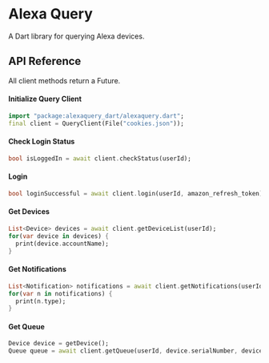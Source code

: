 # Alexa Query

A Dart library for querying Alexa devices.

## API Reference

All client methods return a Future.

#### Initialize Query Client

```dart
import "package:alexaquery_dart/alexaquery.dart";
final client = QueryClient(File("cookies.json"));
```

#### Check Login Status

```dart
bool isLoggedIn = await client.checkStatus(userId);
```

#### Login

```dart
bool loginSuccessful = await client.login(userId, amazon_refresh_token);
```

#### Get Devices

```dart
List<Device> devices = await client.getDeviceList(userId);
for(var device in devices) {
  print(device.accountName);
}
```

#### Get Notifications

```dart
List<Notification> notifications = await client.getNotifications(userId);
for(var n in notifications) {
  print(n.type);
}
```

#### Get Queue

```dart
Device device = getDevice();
Queue queue = await client.getQueue(userId, device.serialNumber, device.deviceType);
```
